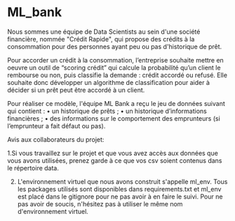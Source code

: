 # ML_bank

Nous sommes une équipe de Data Scientists au sein d'une société financière, nommée "Crédit Rapide", qui propose des crédits à la consommation pour des personnes ayant peu ou pas d'historique de prêt.

Pour accorder un crédit à la consommation, l’entreprise souhaite mettre en oeuvre un outil de “scoring crédit” qui calcule la probabilité qu’un client le rembourse ou non, puis classifie la demande : crédit accordé ou refusé. Elle souhaite donc développer un algorithme de classification pour aider à décider si un prêt peut être accordé à un client.

Pour réaliser ce modèle, l'équipe ML Bank a reçu  le jeu de données suivant qui contient :
    • un historique de prêts ;
    • un historique d’informations financières ;
    • des informations sur le comportement des emprunteurs (si l’emprunteur a fait défaut ou pas).



Avis aux collaborateurs du projet: 

1.Si vous travaillez sur le projet et que vous avez accès aux données que vous avons utilisées, prenez garde à ce que vos csv soient contenus dans le répertoire data.

2. L'environnement virtuel que nous avons construit s'appelle ml_env. Tous les packages utilisés sont disponibles dans requirements.txt et ml_env est placé dans le gitignore pour ne pas avoir à en faire le suivi. Pour ne pas avoir de soucis, n'hésitez pas à utiliser le même nom d'environnement virtuel.
